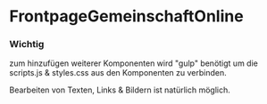 # FrontpageGemeinschaftOnline

### Wichtig
zum hinzufügen weiterer Komponenten wird "gulp" benötigt um die scripts.js & styles.css aus den Komponenten zu verbinden.

Bearbeiten von Texten, Links & Bildern ist natürlich möglich.
